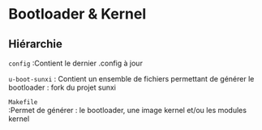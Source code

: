 Bootloader & Kernel
============

Hiérarchie 
----------
`config` 
:Contient le dernier .config à jour

`u-boot-sunxi` 
: Contient un ensemble de fichiers permettant de générer le bootloader : fork du projet sunxi

`Makefile`  
:Permet de générer : le bootloader, une image kernel et/ou les modules kernel

